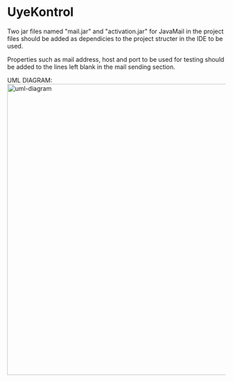 # UyeKontrol

Two jar files named "mail.jar" and "activation.jar" for JavaMail in the project files should be added as dependicies to the project structer in the IDE to be used.

Properties such as mail address, host and port to be used for testing should be added to the lines left blank in the mail sending section.

UML DIAGRAM:
<img width="672" alt="uml-diagram" src="https://user-images.githubusercontent.com/115742537/230771805-bdd08db6-7ce1-459c-a617-66dc40442a3f.png">

